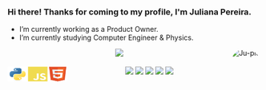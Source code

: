 ### Hi there! Thanks for coming to my profile, I'm Juliana Pereira. 

- I’m currently working as a Product Owner.
- I’m currently studying Computer Engineer & Physics.

<div align="center">
  <a href="https://github.com/pereirajuliana">
  <img height="180em" src="https://github-readme-stats.vercel.app/api?username=pereirajuliana&show_icons=true&theme=dracula&include_all_commits=true&count_private=true"/>
  <img align="right" alt="Ju-pic" height="150" style="border-radius:50px;" src="https://media.discordapp.net/attachments/958736322263138304/958736400935698512/download20220303113531.png">

<div style="display: inline_block"><br>
  <img align="left" alt="Ju-Python" height="30" width="40" src="https://raw.githubusercontent.com/devicons/devicon/master/icons/python/python-original.svg">
  <img align="left" alt="Ju-Js" height="30" width="40" src="https://raw.githubusercontent.com/devicons/devicon/master/icons/javascript/javascript-plain.svg">
  <img align="left" alt="Ju-HTML" height="30" width="40" src="https://raw.githubusercontent.com/devicons/devicon/master/icons/html5/html5-original.svg">
</div>
 
<div> 
  <a href="https://www.youtube.com/JulianaPereira" target="_blank"><img src="https://img.shields.io/badge/YouTube-FF0000?style=for-the-badge&logo=youtube&logoColor=white" target="_blank"></a>
  <a href="https://instagram.com/julipereira_" target="_blank"><img src="https://img.shields.io/badge/-Instagram-%23E4405F?style=for-the-badge&logo=instagram&logoColor=white" target="_blank"></a>
 	<a href="https://www.twitch.tv/pereirajuliana" target="_blank"><img src="https://img.shields.io/badge/Twitch-9146FF?style=for-the-badge&logo=twitch&logoColor=white" target="_blank"></a>
  <a href = "mailto:julipereira11.jp@gmail.com"><img src="https://img.shields.io/badge/-Gmail-%23333?style=for-the-badge&logo=gmail&logoColor=white" target="_blank"></a>
  <a href="https://www.linkedin.com/in/julianapereira96/" target="_blank"><img src="https://img.shields.io/badge/-LinkedIn-%230077B5?style=for-the-badge&logo=linkedin&logoColor=white" target="_blank"></a> 
</div>
